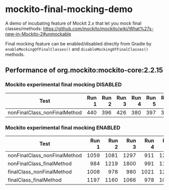# mockito-final-mocking-demo
A demo of incubating feature of Mockit 2.x that let you mock final classes/methods: https://github.com/mockito/mockito/wiki/What%27s-new-in-Mockito-2#unmockable

Final mocking feature can be enabled/disabled directly from Gradle by `enableMockingOfFinalClasses()` and `disableMockingOfFinalClasses()` methods.

## Performance of org.mockito:mockito-core:2.2.15
### Mockito experimental final mocking DISABLED
Test | Run 1 | Run 2 | Run 3 | Run 4 | Run 5 | Run 6 | Run 7 | Run 8 | Run 9 | Run 10 | Average (ms)
------------ | -------------:| -------------:| -------------:| -------------:| -------------:| -------------:| -------------:| -------------:| -------------:| -------------:| -------------:
nonFinalClass_nonFinalMethod | 440 | 396 | 426 | 380 | 397 | 394 | 403 | 383 | 388 | 396 | 400

### Mockito experimental final mocking ENABLED
Test | Run 1 | Run 2 | Run 3 | Run 4 | Run 5 | Run 6 | Run 7 | Run 8 | Run 9 | Run 10 | Average (ms)
------------ | -------------:| -------------:| -------------:| -------------:| -------------:| -------------:| -------------:| -------------:| -------------:| -------------:| -------------:
nonFinalClass_nonFinalMethod | 1059 | 1081 | 1297 | 911 | 1296 | 1234 | 1377 | 933 | 1075 | 962 | 1123
nonFinalClass_finalMethod | 984 | 1219 | 1800 | 991 | 1162 | 982 | 949 | 1570 | 996 | 1150 | 1180
finalClass_nonFinalMethod | 1008 | 978 | 980 | 1021 | 1233 | 1002 | 1095 | 1044 | 1476 | 976 | 1081
finalClass_finalMethod | 1197 | 1160 | 1066 | 978 | 1005 | 1275 | 1157 | 1027 | 1074 | 1057 | 1100

